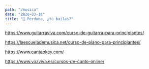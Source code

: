 ```yaml
---
path: "/musica"
date: "2020-03-18"
title: "🎸 Perdona, ¿tú bailas?"
---
```


https://www.guitarraviva.com/curso-de-guitarra-para-principiantes/

https://laescuelademusica.net/curso-de-piano-para-principiantes/

https://www.cantaokey.com/

https://www.vozviva.es/cursos-de-canto-online/
